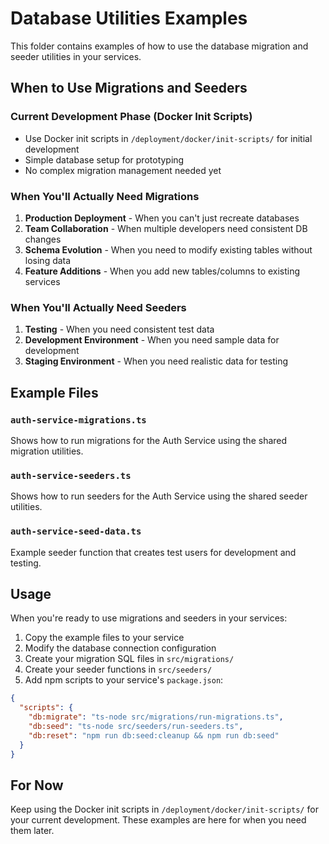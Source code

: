 # Database Utilities Examples

This folder contains examples of how to use the database migration and seeder utilities in your services.

## When to Use Migrations and Seeders

### Current Development Phase (Docker Init Scripts)
- Use Docker init scripts in `/deployment/docker/init-scripts/` for initial development
- Simple database setup for prototyping
- No complex migration management needed yet

### When You'll Actually Need Migrations

1. **Production Deployment** - When you can't just recreate databases
2. **Team Collaboration** - When multiple developers need consistent DB changes
3. **Schema Evolution** - When you need to modify existing tables without losing data
4. **Feature Additions** - When you add new tables/columns to existing services

### When You'll Actually Need Seeders

1. **Testing** - When you need consistent test data
2. **Development Environment** - When you need sample data for development
3. **Staging Environment** - When you need realistic data for testing

## Example Files

### `auth-service-migrations.ts`
Shows how to run migrations for the Auth Service using the shared migration utilities.

### `auth-service-seeders.ts`
Shows how to run seeders for the Auth Service using the shared seeder utilities.

### `auth-service-seed-data.ts`
Example seeder function that creates test users for development and testing.

## Usage

When you're ready to use migrations and seeders in your services:

1. Copy the example files to your service
2. Modify the database connection configuration
3. Create your migration SQL files in `src/migrations/`
4. Create your seeder functions in `src/seeders/`
5. Add npm scripts to your service's `package.json`:

```json
{
  "scripts": {
    "db:migrate": "ts-node src/migrations/run-migrations.ts",
    "db:seed": "ts-node src/seeders/run-seeders.ts",
    "db:reset": "npm run db:seed:cleanup && npm run db:seed"
  }
}
```

## For Now

Keep using the Docker init scripts in `/deployment/docker/init-scripts/` for your current development. These examples are here for when you need them later.
